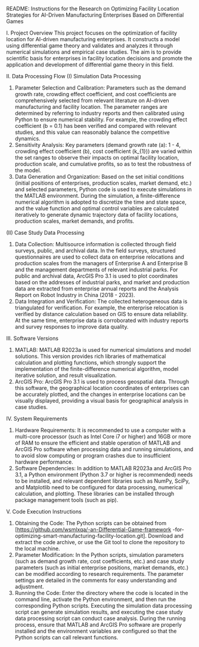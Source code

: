  README: Instructions for the Research on Optimizing Facility Location Strategies for AI-Driven Manufacturing Enterprises Based on Differential Games
 
 I. Project Overview
This project focuses on the optimization of facility location for AI-driven manufacturing enterprises. It constructs a model using differential game theory and validates and analyzes it through numerical simulations and empirical case studies. The aim is to provide scientific basis for enterprises in facility location decisions and promote the application and development of differential game theory in this field.

 II. Data Processing Flow
 (I) Simulation Data Processing
1. Parameter Selection and Calibration: Parameters such as the demand growth rate, crowding effect coefficient, and cost coefficients are comprehensively selected from relevant literature on AI-driven manufacturing and facility location. The parameter ranges are determined by referring to industry reports and then calibrated using Python to ensure numerical stability. For example, the crowding effect coefficient \(b = 0.1\) has been verified and compared with relevant studies, and this value can reasonably balance the competitive dynamics.
2. Sensitivity Analysis: Key parameters (demand growth rate \(a\): 1 - 4, crowding effect coefficient \(b\), cost coefficient \(k_{1}\)) are varied within the set ranges to observe their impacts on optimal facility location, production scale, and cumulative profits, so as to test the robustness of the model.
3. Data Generation and Organization: Based on the set initial conditions (initial positions of enterprises, production scales, market demand, etc.) and selected parameters, Python code is used to execute simulations in the MATLAB environment. During the simulation, a finite-difference numerical algorithm is adopted to discretize the time and state space, and the value function and optimal control variables are calculated iteratively to generate dynamic trajectory data of facility locations, production scales, market demands, and profits.

 (II) Case Study Data Processing
1. Data Collection: Multisource information is collected through field surveys, public, and archival data. In the field surveys, structured questionnaires are used to collect data on enterprise relocations and production scales from the managers of Enterprise A and Enterprise B and the management departments of relevant industrial parks. For public and archival data, ArcGIS Pro 3.1 is used to plot coordinates based on the addresses of industrial parks, and market and production data are extracted from enterprise annual reports and the Analysis Report on Robot Industry in China (2018 - 2023).
2. Data Integration and Verification: The collected heterogeneous data is triangulated for verification. For example, the enterprise relocation is verified by distance calculation based on GIS to ensure data reliability. At the same time, enterprise data is corroborated with industry reports and survey responses to improve data quality.

 III. Software Versions
1. MATLAB: MATLAB R2023a is used for numerical simulations and model solutions. This version provides rich libraries of mathematical calculation and plotting functions, which strongly support the implementation of the finite-difference numerical algorithm, model iterative solution, and result visualization.
2. ArcGIS Pro: ArcGIS Pro 3.1 is used to process geospatial data. Through this software, the geographical location coordinates of enterprises can be accurately plotted, and the changes in enterprise locations can be visually displayed, providing a visual basis for geographical analysis in case studies.

 IV. System Requirements
1. Hardware Requirements: It is recommended to use a computer with a multi-core processor (such as Intel Core i7 or higher) and 16GB or more of RAM to ensure the efficient and stable operation of MATLAB and ArcGIS Pro software when processing data and running simulations, and to avoid slow computing or program crashes due to insufficient hardware performance.
2. Software Dependencies: In addition to MATLAB R2023a and ArcGIS Pro 3.1, a Python environment (Python 3.7 or higher is recommended) needs to be installed, and relevant dependent libraries such as NumPy, SciPy, and Matplotlib need to be configured for data processing, numerical calculation, and plotting. These libraries can be installed through package management tools (such as pip).

 V. Code Execution Instructions
1. Obtaining the Code: The Python scripts can be obtained from [https://github.com/wsmlxqa/-an-Differential-Game-framework -for-optimizing-smart-manufacturing-facility-location.git]. Download and extract the code archive, or use the Git tool to clone the repository to the local machine.
2. Parameter Modification: In the Python scripts, simulation parameters (such as demand growth rate, cost coefficients, etc.) and case study parameters (such as initial enterprise positions, market demands, etc.) can be modified according to research requirements. The parameter settings are detailed in the comments for easy understanding and adjustment.
3. Running the Code: Enter the directory where the code is located in the command line, activate the Python environment, and then run the corresponding Python scripts. Executing the simulation data processing script can generate simulation results, and executing the case study data processing script can conduct case analysis. During the running process, ensure that MATLAB and ArcGIS Pro software are properly installed and the environment variables are configured so that the Python scripts can call relevant functions. 

